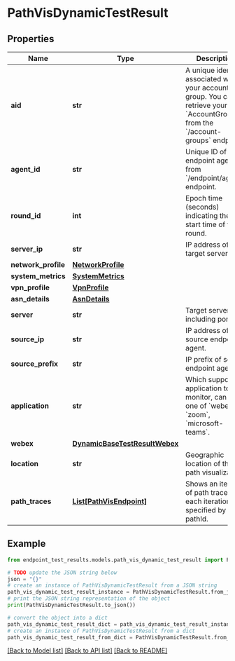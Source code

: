 # PathVisDynamicTestResult


## Properties

Name | Type | Description | Notes
------------ | ------------- | ------------- | -------------
**aid** | **str** | A unique identifier associated with your account group. You can retrieve your &#x60;AccountGroupId&#x60; from the &#x60;/account-groups&#x60; endpoint. | [optional] 
**agent_id** | **str** | Unique ID of endpoint agent, from &#x60;/endpoint/agents&#x60; endpoint. | [optional] [readonly] 
**round_id** | **int** | Epoch time (seconds) indicating the start time of the round. | [optional] [readonly] 
**server_ip** | **str** | IP address of target server. | [optional] [readonly] 
**network_profile** | [**NetworkProfile**](NetworkProfile.md) |  | [optional] 
**system_metrics** | [**SystemMetrics**](SystemMetrics.md) |  | [optional] 
**vpn_profile** | [**VpnProfile**](VpnProfile.md) |  | [optional] 
**asn_details** | [**AsnDetails**](AsnDetails.md) |  | [optional] 
**server** | **str** | Target server, including port. | [optional] [readonly] 
**source_ip** | **str** | IP address of source endpoint agent. | [optional] [readonly] 
**source_prefix** | **str** | IP prefix of source endpoint agent. | [optional] [readonly] 
**application** | **str** | Which supported application to monitor, can be one of &#x60;webex&#x60;, &#x60;zoom&#x60;, &#x60;microsoft-teams&#x60;. | [optional] 
**webex** | [**DynamicBaseTestResultWebex**](DynamicBaseTestResultWebex.md) |  | [optional] 
**location** | **str** | Geographic location of the path visualization. | [optional] [readonly] 
**path_traces** | [**List[PathVisEndpoint]**](PathVisEndpoint.md) | Shows an iteration of path trace, with each iteration specified by a pathId. | [optional] 

## Example

```python
from endpoint_test_results.models.path_vis_dynamic_test_result import PathVisDynamicTestResult

# TODO update the JSON string below
json = "{}"
# create an instance of PathVisDynamicTestResult from a JSON string
path_vis_dynamic_test_result_instance = PathVisDynamicTestResult.from_json(json)
# print the JSON string representation of the object
print(PathVisDynamicTestResult.to_json())

# convert the object into a dict
path_vis_dynamic_test_result_dict = path_vis_dynamic_test_result_instance.to_dict()
# create an instance of PathVisDynamicTestResult from a dict
path_vis_dynamic_test_result_from_dict = PathVisDynamicTestResult.from_dict(path_vis_dynamic_test_result_dict)
```
[[Back to Model list]](../README.md#documentation-for-models) [[Back to API list]](../README.md#documentation-for-api-endpoints) [[Back to README]](../README.md)


